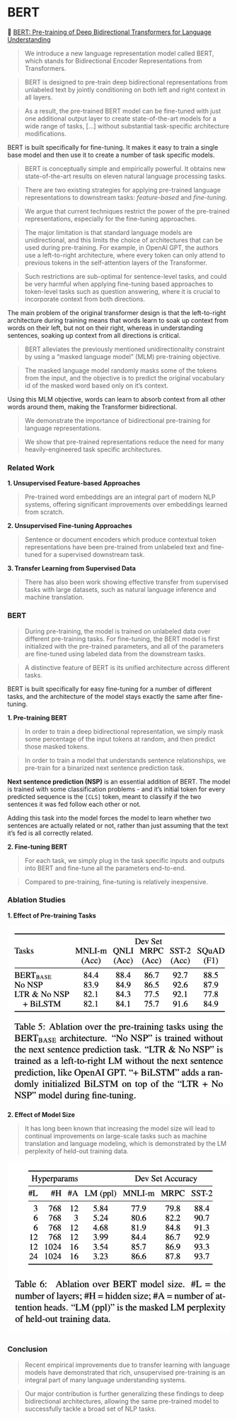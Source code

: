 # BERT

📜 [BERT: Pre-training of Deep Bidirectional Transformers for Language Understanding](https://arxiv.org/pdf/1810.04805)

> We introduce a new language representation model called BERT, which stands for Bidirectional Encoder Representations from Transformers.

> BERT is designed to pre-train deep bidirectional representations from
> unlabeled text by jointly conditioning on both
> left and right context in all layers.

> As a result, the pre-trained BERT model can be fine-tuned with just one additional output layer to create state-of-the-art models for a wide range of tasks, […] without substantial task-specific architecture modifications.

BERT is built specifically for fine-tuning. It makes it easy to train a single base model and then use it to create a number of task specific models.

> BERT is conceptually simple and empirically powerful. It obtains new state-of-the-art results on eleven natural language processing tasks.

> There are two existing strategies for applying pre-trained language representations to downstream tasks: _feature-based_ and _fine-tuning._

> We argue that current techniques restrict the power of the pre-trained representations, especially for the fine-tuning approaches.

> The major limitation is that standard language models are unidirectional, and this limits the choice of architectures that can be used during pre-training. For example, in OpenAI GPT, the authors use a left-to-right architecture, where every token can only attend to previous tokens in the self-attention layers of the Transformer.

> Such restrictions are sub-optimal for sentence-level tasks, and could be very harmful when applying fine-tuning based approaches to token-level tasks such as question answering, where it is crucial to incorporate context from both directions.

The main problem of the original transformer design is that the left-to-right architecture during training means that words learn to soak up context from words on their left, but not on their right, whereas in understanding sentences, soaking up context from all directions is critical.

> BERT alleviates the previously mentioned unidirectionality constraint by using a “masked language model” (MLM) pre-training objective.

> The masked language model randomly masks some of the tokens from the input, and the objective is to predict the original vocabulary id of the masked word based only on it’s context.

Using this MLM objective, words can learn to absorb context from all other words around them, making the Transformer bidirectional.

> We demonstrate the importance of bidirectional pre-training for language representations.

> We show that pre-trained representations reduce the need for many heavily-engineered task specific architectures.

### **Related Work**

**1. Unsupervised Feature-based Approaches**

> Pre-trained word embeddings are an integral part of modern NLP systems, offering significant improvements over embeddings learned from scratch.

**2. Unsupervised Fine-tuning Approaches**

> Sentence or document encoders which produce contextual token representations have been pre-trained from unlabeled text and fine-tuned for a supervised downstream task.

**3. Transfer Learning from Supervised Data**

> There has also been work showing effective transfer from supervised tasks with large datasets, such as natural language inference and machine translation.

### BERT

> During pre-training, the model is trained on unlabeled data over different pre-training tasks. For fine-tuning, the BERT model is first initialized with the pre-trained parameters, and all of the parameters are fine-tuned using labeled data from the downstream tasks.

> A distinctive feature of BERT is its unified architecture across different tasks.

BERT is built specifically for easy fine-tuning for a number of different tasks, and the architecture of the model stays exactly the same after fine-tuning.

**1. Pre-training BERT**

> In order to train a deep bidirectional representation, we simply mask some percentage of the input tokens at random, and then predict those masked tokens.

> In order to train a model that understands sentence relationships, we pre-train for a binarized next sentence prediction task.

**Next sentence prediction (NSP)** is an essential addition of BERT. The model is trained with some classification problems - and it’s initial token for every predicted sequence is the `[CLS]` token, meant to classify if the two sentences it was fed follow each other or not.

Adding this task into the model forces the model to learn whether two sentences are actually related or not, rather than just assuming that the text it’s fed is all correctly related.

**2. Fine-tuning BERT**

> For each task, we simply plug in the task specific inputs and outputs into BERT and fine-tune all the parameters end-to-end.

> Compared to pre-training, fine-tuning is relatively inexpensive.

### Ablation Studies

**1. Effect of Pre-training Tasks**

![Screenshot 2024-05-16 at 10.24.26 AM.png](../../images/Screenshot_2024-05-16_at_10.24.26_AM.png)

**2. Effect of Model Size**

> It has long been known that increasing the model size will lead to continual improvements on large-scale tasks such as machine translation and language modeling, which is demonstrated by the LM perplexity of held-out training data.

![Screenshot 2024-05-16 at 10.28.04 AM.png](../../images/Screenshot_2024-05-16_at_10.28.04_AM.png)

### Conclusion

> Recent empirical improvements due to transfer learning with language models have demonstrated that rich, unsupervised pre-training is an integral part of many language understanding systems.

> Our major contribution is further generalizing these findings to deep bidirectional architectures, allowing the same pre-trained model to successfully tackle a broad set of NLP tasks.
